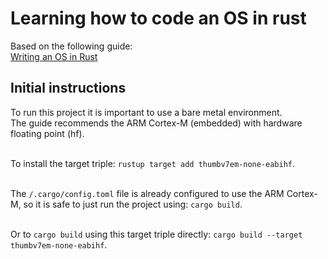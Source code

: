 # Learning how to code an OS in rust
Based on the following guide:<br>
[Writing an OS in Rust](https://os.phil-opp.com/)

## Initial instructions
To run this project it is important to use a bare metal environment.<br>
The guide recommends the ARM Cortex-M (embedded) with hardware floating point (hf).<br><br>

To install the target triple: `rustup target add thumbv7em-none-eabihf`.<br><br>

The `/.cargo/config.toml` file is already configured to use the ARM Cortex-M, so it is safe to just run the project using: `cargo build`.<br><br>

Or to `cargo build` using this target triple directly: `cargo build --target thumbv7em-none-eabihf`.
